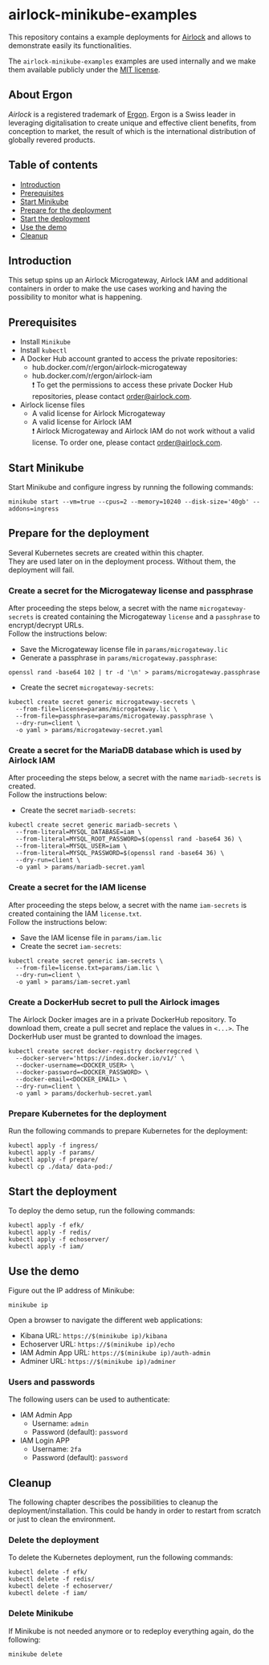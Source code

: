 # airlock-minikube-examples
This repository contains a example deployments for [Airlock](https://www.airlock.com/en/) and allows to demonstrate easily its functionalities.

The `airlock-minikube-examples` examples are used internally and we make them available publicly under the [MIT license](https://github.com/ergon/airlock-minikube-examples/blob/main/LICENSE).

## About Ergon
*Airlock* is a registered trademark of [Ergon](https://www.ergon.ch). Ergon is a Swiss leader in leveraging digitalisation to create unique and effective client benefits, from conception to market, the result of which is the international distribution of globally revered products.

## Table of contents
* [Introduction](#introduction)
* [Prerequisites](#prerequisites)
* [Start Minikube](#start-minikube)
* [Prepare for the deployment](#prepare-for-the-deployment)
* [Start the deployment](#start-the-deployment)
* [Use the demo](#use-the-demo)
* [Cleanup](#cleanup)

## Introduction
This setup spins up an Airlock Microgateway, Airlock IAM and additional containers in order to make the use cases working and having the possibility to monitor what is happening.

## Prerequisites
* Install `Minikube`
* Install `kubectl`
* A Docker Hub account granted to access the private repositories:
  * hub.docker.com/r/ergon/airlock-microgateway
  * hub.docker.com/r/ergon/airlock-iam<br>
  :exclamation: To get the permissions to access these private Docker Hub repositories, please contact order@airlock.com.
* Airlock license files
  * A valid license for Airlock Microgateway<br>
  * A valid license for Airlock IAM<br>
  :exclamation: Airlock Microgateway and Airlock IAM do not work without a valid license. To order one, please contact order@airlock.com.

## Start Minikube
Start Minikube and configure ingress by running the following commands:
```console
minikube start --vm=true --cpus=2 --memory=10240 --disk-size='40gb' --addons=ingress
```

## Prepare for the deployment
Several Kubernetes secrets are created within this chapter.<br>
They are used later on in the deployment process. Without them, the deployment will fail.

### Create a secret for the Microgateway license and passphrase
After proceeding the steps below, a secret with the name `microgateway-secrets` is created containing the Microgateway `license` and a `passphrase` to encrypt/decrypt URLs.<br>
Follow the instructions below:
* Save the Microgateway license file in `params/microgateway.lic`
* Generate a passphrase in `params/microgateway.passphrase`:
```console
openssl rand -base64 102 | tr -d '\n' > params/microgateway.passphrase
```
* Create the secret `microgateway-secrets`:
```console
kubectl create secret generic microgateway-secrets \
  --from-file=license=params/microgateway.lic \
  --from-file=passphrase=params/microgateway.passphrase \
  --dry-run=client \
  -o yaml > params/microgateway-secret.yaml
```
### Create a secret for the MariaDB database which is used by Airlock IAM
After proceeding the steps below, a secret with the name `mariadb-secrets` is created.<br>
Follow the instructions below:
* Create the secret `mariadb-secrets`:
```console
kubectl create secret generic mariadb-secrets \
  --from-literal=MYSQL_DATABASE=iam \
  --from-literal=MYSQL_ROOT_PASSWORD=$(openssl rand -base64 36) \
  --from-literal=MYSQL_USER=iam \
  --from-literal=MYSQL_PASSWORD=$(openssl rand -base64 36) \
  --dry-run=client \
  -o yaml > params/mariadb-secret.yaml
```

### Create a secret for the IAM license
After proceeding the steps below, a secret with the name `iam-secrets` is created containing the IAM `license.txt`.<br>
Follow the instructions below:
* Save the IAM license file in `params/iam.lic`
* Create the secret `iam-secrets`:
```console
kubectl create secret generic iam-secrets \
  --from-file=license.txt=params/iam.lic \
  --dry-run=client \
  -o yaml > params/iam-secret.yaml
```

### Create a DockerHub secret to pull the Airlock images
The Airlock Docker images are in a private DockerHub repository. To download them, create a pull secret and replace the values in `<...>`. The DockerHub user must be granted to download the images.
```console
kubectl create secret docker-registry dockerregcred \
  --docker-server='https://index.docker.io/v1/' \
  --docker-username=<DOCKER_USER> \
  --docker-password=<DOCKER_PASSWORD> \
  --docker-email=<DOCKER_EMAIL> \
  --dry-run=client \
  -o yaml > params/dockerhub-secret.yaml
```

### Prepare Kubernetes for the deployment
Run the following commands to prepare Kubernetes for the deployment:
```console
kubectl apply -f ingress/
kubectl apply -f params/
kubectl apply -f prepare/
kubectl cp ./data/ data-pod:/
```

## Start the deployment
To deploy the demo setup, run the following commands:
```console
kubectl apply -f efk/
kubectl apply -f redis/
kubectl apply -f echoserver/
kubectl apply -f iam/
```

## Use the demo
Figure out the IP address of Minikube:
```console
minikube ip
```
Open a browser to navigate the different web applications:
* Kibana URL: `https://$(minikube ip)/kibana`
* Echoserver URL: `https://$(minikube ip)/echo`<br>
* IAM Admin App URL: `https://$(minikube ip)/auth-admin`<br>
* Adminer URL:  `https://$(minikube ip)/adminer`<br>

### Users and passwords
The following users can be used to authenticate:
* IAM Admin App
  * Username: `admin`
  * Password (default): `password`
* IAM Login APP
  * Username: `2fa`
  * Password (default): `password`

## Cleanup
The following chapter describes the possibilities to cleanup the deployment/installation. This could be handy in order to restart from scratch or just to clean the environment.

### Delete the deployment
To delete the Kubernetes deployment, run the following commands:
```console
kubectl delete -f efk/
kubectl delete -f redis/
kubectl delete -f echoserver/
kubectl delete -f iam/
```

### Delete Minikube
If Minikube is not needed anymore or to redeploy everything again, do the following:
```console
minikube delete
```